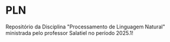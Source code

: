 # PLN
Repositório da Disciplina "Processamento de Linguagem Natural" ministrada pelo professor Salatiel no período 2025.1!
